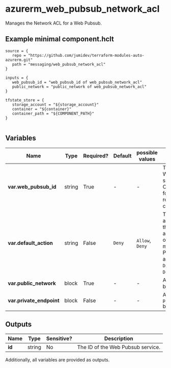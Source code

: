 # azurerm_web_pubsub_network_acl

Manages the Network ACL for a Web Pubsub.

## Example minimal component.hclt

```hcl
source = {
   repo = "https://github.com/jumidev/terraform-modules-auto-azurerm.git" 
   path = "messaging/web_pubsub_network_acl" 
}

inputs = {
   web_pubsub_id = "web_pubsub_id of web_pubsub_network_acl" 
   public_network = "public_network of web_pubsub_network_acl" 
}

tfstate_store = {
   storage_account = "${storage_account}" 
   container = "${container}" 
   container_path = "${COMPONENT_PATH}" 
}


```

## Variables

| Name | Type | Required? |  Default  |  possible values |  Description |
| ---- | ---- | --------- |  ----------- | ----------- | ----------- |
| **var.web_pubsub_id** | string | True | -  |  -  |  The ID of the Web Pubsub service. Changing this forces a new resource to be created. | 
| **var.default_action** | string | False | `Deny`  |  `Allow`, `Deny`  |  The default action to control the network access when no other rule matches. Possible values are `Allow` and `Deny`. Defaults to `Deny`. | 
| **var.public_network** | block | True | -  |  -  |  A `public_network` block. | 
| **var.private_endpoint** | block | False | -  |  -  |  A `private_endpoint` block. | 



## Outputs

| Name | Type | Sensitive? | Description |
| ---- | ---- | --------- | --------- |
| **id** | string | No  | The ID of the Web Pubsub service. | 

Additionally, all variables are provided as outputs.

